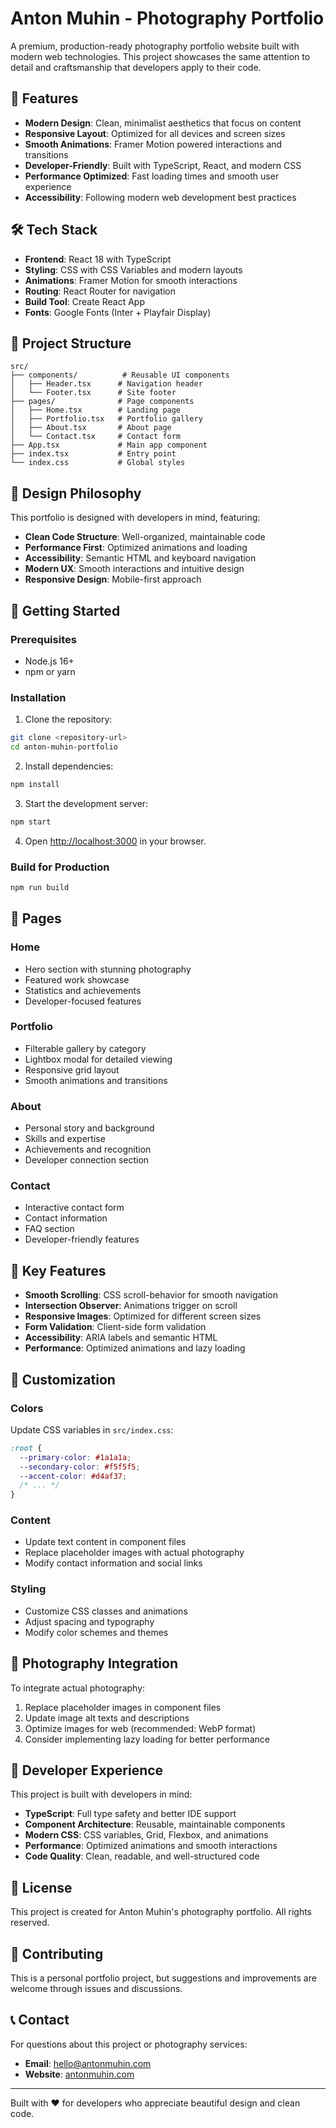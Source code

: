 # Anton Muhin - Photography Portfolio

A premium, production-ready photography portfolio website built with modern web technologies. This project showcases the same attention to detail and craftsmanship that developers apply to their code.

## 🚀 Features

- **Modern Design**: Clean, minimalist aesthetics that focus on content
- **Responsive Layout**: Optimized for all devices and screen sizes
- **Smooth Animations**: Framer Motion powered interactions and transitions
- **Developer-Friendly**: Built with TypeScript, React, and modern CSS
- **Performance Optimized**: Fast loading times and smooth user experience
- **Accessibility**: Following modern web development best practices

## 🛠️ Tech Stack

- **Frontend**: React 18 with TypeScript
- **Styling**: CSS with CSS Variables and modern layouts
- **Animations**: Framer Motion for smooth interactions
- **Routing**: React Router for navigation
- **Build Tool**: Create React App
- **Fonts**: Google Fonts (Inter + Playfair Display)

## 📁 Project Structure

```
src/
├── components/          # Reusable UI components
│   ├── Header.tsx      # Navigation header
│   └── Footer.tsx      # Site footer
├── pages/              # Page components
│   ├── Home.tsx        # Landing page
│   ├── Portfolio.tsx   # Portfolio gallery
│   ├── About.tsx       # About page
│   └── Contact.tsx     # Contact form
├── App.tsx             # Main app component
├── index.tsx           # Entry point
└── index.css           # Global styles
```

## 🎨 Design Philosophy

This portfolio is designed with developers in mind, featuring:

- **Clean Code Structure**: Well-organized, maintainable code
- **Performance First**: Optimized animations and loading
- **Accessibility**: Semantic HTML and keyboard navigation
- **Modern UX**: Smooth interactions and intuitive design
- **Responsive Design**: Mobile-first approach

## 🚀 Getting Started

### Prerequisites

- Node.js 16+ 
- npm or yarn

### Installation

1. Clone the repository:
```bash
git clone <repository-url>
cd anton-muhin-portfolio
```

2. Install dependencies:
```bash
npm install
```

3. Start the development server:
```bash
npm start
```

4. Open [http://localhost:3000](http://localhost:3000) in your browser.

### Build for Production

```bash
npm run build
```

## 📱 Pages

### Home
- Hero section with stunning photography
- Featured work showcase
- Statistics and achievements
- Developer-focused features

### Portfolio
- Filterable gallery by category
- Lightbox modal for detailed viewing
- Responsive grid layout
- Smooth animations and transitions

### About
- Personal story and background
- Skills and expertise
- Achievements and recognition
- Developer connection section

### Contact
- Interactive contact form
- Contact information
- FAQ section
- Developer-friendly features

## 🎯 Key Features

- **Smooth Scrolling**: CSS scroll-behavior for smooth navigation
- **Intersection Observer**: Animations trigger on scroll
- **Responsive Images**: Optimized for different screen sizes
- **Form Validation**: Client-side form validation
- **Accessibility**: ARIA labels and semantic HTML
- **Performance**: Optimized animations and lazy loading

## 🔧 Customization

### Colors
Update CSS variables in `src/index.css`:
```css
:root {
  --primary-color: #1a1a1a;
  --secondary-color: #f5f5f5;
  --accent-color: #d4af37;
  /* ... */
}
```

### Content
- Update text content in component files
- Replace placeholder images with actual photography
- Modify contact information and social links

### Styling
- Customize CSS classes and animations
- Adjust spacing and typography
- Modify color schemes and themes

## 📸 Photography Integration

To integrate actual photography:

1. Replace placeholder images in component files
2. Update image alt texts and descriptions
3. Optimize images for web (recommended: WebP format)
4. Consider implementing lazy loading for better performance

## 🌟 Developer Experience

This project is built with developers in mind:

- **TypeScript**: Full type safety and better IDE support
- **Component Architecture**: Reusable, maintainable components
- **Modern CSS**: CSS variables, Grid, Flexbox, and animations
- **Performance**: Optimized animations and smooth interactions
- **Code Quality**: Clean, readable, and well-structured code

## 📄 License

This project is created for Anton Muhin's photography portfolio. All rights reserved.

## 🤝 Contributing

This is a personal portfolio project, but suggestions and improvements are welcome through issues and discussions.

## 📞 Contact

For questions about this project or photography services:
- **Email**: hello@antonmuhin.com
- **Website**: [antonmuhin.com](https://antonmuhin.com)

---

Built with ❤️ for developers who appreciate beautiful design and clean code. 